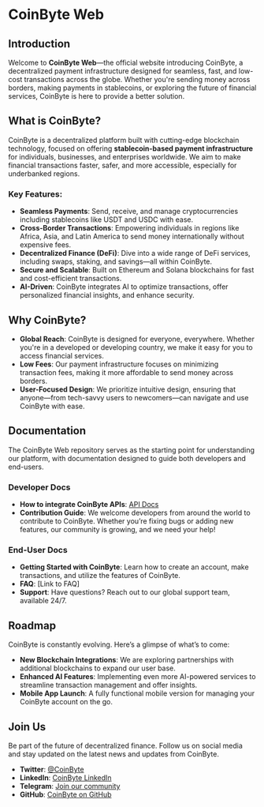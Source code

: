 # CoinByte Web

## Introduction
Welcome to **CoinByte Web**—the official website introducing CoinByte, a decentralized payment infrastructure designed for seamless, fast, and low-cost transactions across the globe. Whether you're sending money across borders, making payments in stablecoins, or exploring the future of financial services, CoinByte is here to provide a better solution.

## What is CoinByte?
CoinByte is a decentralized platform built with cutting-edge blockchain technology, focused on offering **stablecoin-based payment infrastructure** for individuals, businesses, and enterprises worldwide. We aim to make financial transactions faster, safer, and more accessible, especially for underbanked regions.

### Key Features:
- **Seamless Payments**: Send, receive, and manage cryptocurrencies including stablecoins like USDT and USDC with ease.
- **Cross-Border Transactions**: Empowering individuals in regions like Africa, Asia, and Latin America to send money internationally without expensive fees.
- **Decentralized Finance (DeFi)**: Dive into a wide range of DeFi services, including swaps, staking, and savings—all within CoinByte.
- **Secure and Scalable**: Built on Ethereum and Solana blockchains for fast and cost-efficient transactions.
- **AI-Driven**: CoinByte integrates AI to optimize transactions, offer personalized financial insights, and enhance security.

## Why CoinByte?
- **Global Reach**: CoinByte is designed for everyone, everywhere. Whether you're in a developed or developing country, we make it easy for you to access financial services.
- **Low Fees**: Our payment infrastructure focuses on minimizing transaction fees, making it more affordable to send money across borders.
- **User-Focused Design**: We prioritize intuitive design, ensuring that anyone—from tech-savvy users to newcomers—can navigate and use CoinByte with ease.

## Documentation

The CoinByte Web repository serves as the starting point for understanding our platform, with documentation designed to guide both developers and end-users.

### Developer Docs
- **How to integrate CoinByte APIs**: [API Docs](link-to-api)
- **Contribution Guide**: We welcome developers from around the world to contribute to CoinByte. Whether you’re fixing bugs or adding new features, our community is growing, and we need your help!

### End-User Docs
- **Getting Started with CoinByte**: Learn how to create an account, make transactions, and utilize the features of CoinByte.
- **FAQ**: [Link to FAQ]
- **Support**: Have questions? Reach out to our global support team, available 24/7.

## Roadmap
CoinByte is constantly evolving. Here’s a glimpse of what’s to come:
- **New Blockchain Integrations**: We are exploring partnerships with additional blockchains to expand our user base.
- **Enhanced AI Features**: Implementing even more AI-powered services to streamline transaction management and offer insights.
- **Mobile App Launch**: A fully functional mobile version for managing your CoinByte account on the go.

## Join Us
Be part of the future of decentralized finance. Follow us on social media and stay updated on the latest news and updates from CoinByte.

- **Twitter**: [@CoinByte](https://x.com/_CoinByte)
- **LinkedIn**: [CoinByte LinkedIn](link-to-linkedin)
- **Telegram**: [Join our community](link-to-telegram)
- **GitHub**: [CoinByte on GitHub](link-to-github)
